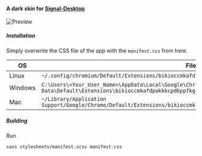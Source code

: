 #### A dark skin for [Signal-Desktop](https://github.com/WhisperSystems/Signal-Desktop)
![Preview](https://raw.github.com/grandchild/Signal-Desktop-Darkskin/master/screenshot.png)

##### Installation
Simply overwrite the CSS file of the app with the `manifest.css` from here.

OS  | File Location
--- | -------------
Linux   | `~/.config/chromium/Default/Extensions/bikioccmkafdpakkkcpdbppfkghcmihk/0.7.0_0/stylesheets/manifest.css`
Windows | `C:\Users\<Your_User_Name>\AppData\Local\Google\Chrome\User Data\Default\Extensions\bikioccmkafdpakkkcpdbppfkghcmihk\0.7.0_0\stylesheets\manifest.css`
Mac     | `~/Library/Application Support/Google/Chrome/Default/Extensions/bikioccmkafdpakkkcpdbppfkghcmihk/0.7.0_0/stylesheets/manifest.css`

##### Building
Run
```
sass stylesheets/manifest.scss manifest.css
```